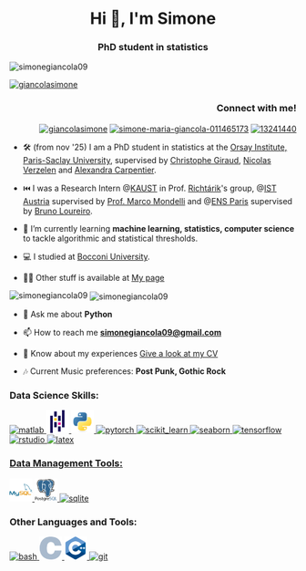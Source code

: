 <h1 align="center">Hi 👋, I'm Simone</h1>
<h3 align="center">PhD student in statistics</h3>

<p align="left"> <img src="https://komarev.com/ghpvc/?username=simonegiancola09&label=Profile%20views&color=0e75b6&style=flat" alt="simonegiancola09" /> </p>

<p align="left"> <a href="https://twitter.com/giancolasimone" target="blank"><img src="https://img.shields.io/twitter/follow/giancolasimone?logo=twitter&style=for-the-badge" alt="giancolasimone" /></a> </p>
<h3 align="right">Connect with me!</h3>
<p align="right">
<a href="https://twitter.com/giancolasimone" target="blank"><img align="center" src="https://raw.githubusercontent.com/rahuldkjain/github-profile-readme-generator/master/src/images/icons/Social/twitter.svg" alt="giancolasimone" height="30" width="40" /></a>
<a href="https://linkedin.com/in/simone-maria-giancola-011465173" target="blank"><img align="center" src="https://raw.githubusercontent.com/rahuldkjain/github-profile-readme-generator/master/src/images/icons/Social/linked-in-alt.svg" alt="simone-maria-giancola-011465173" height="30" width="40" /></a>
<a href="https://stackoverflow.com/users/13241440" target="blank"><img align="center" src="https://raw.githubusercontent.com/rahuldkjain/github-profile-readme-generator/master/src/images/icons/Social/stack-overflow.svg" alt="13241440" height="30" width="40" /></a>
</p>

- 🛠 (from nov '25) I am a PhD student in statistics at the [Orsay Institute, Paris-Saclay University](https://www.imo.universite-paris-saclay.fr/en/), supervised by [Christophe Giraud](https://www.imo.universite-paris-saclay.fr/~christophe.giraud/), [Nicolas Verzelen](https://verzelen.montpellier.inrae.fr/) and [Alexandra Carpentier](https://sites.google.com/site/alexandracarpentierresearch/).
- ⏮️ I was a Research Intern @[KAUST](https://www.kaust.edu.sa/) in Prof. [Richtárik](https://richtarik.org/)'s group, @[IST Austria](https://ista.ac.at/de/home/) supervised by [Prof. Marco Mondelli](http://marcomondelli.com/) and @[ENS Paris](https://www.ens.psl.eu/en) supervised by [Bruno Loureiro](https://brloureiro.github.io/).

- 🌱 I’m currently learning **machine learning, statistics, computer science** to tackle algorithmic and statistical thresholds.

- 💻 I studied at [Bocconi University](https://www.unibocconi.eu/wps/wcm/connect/bocconi/sitopubblico_en/navigation+tree/home/).

- 👨‍💻 Other stuff is available at [My page](https://simonegiancola09.github.io)

<p><img align="left" src="https://github-readme-stats.vercel.app/api/top-langs?username=simonegiancola09&show_icons=true&locale=en&layout=compact" alt="simonegiancola09" /></p>

<p>&nbsp;<img align="center" src="https://github-readme-stats.vercel.app/api?username=simonegiancola09&show_icons=true&locale=en" alt="simonegiancola09" /></p>

- 💬 Ask me about **Python**

- 📫 How to reach me **simonegiancola09@gmail.com**

- 📄 Know about my experiences [Give a look at my CV](https://simonegiancola09.github.io/cv/)

- 🎶 Current Music preferences: **Post Punk, Gothic Rock**

<h3 align="left">Data Science Skills:</h3>
<p align="left"><a href="https://www.mathworks.com/" target="_blank" rel="noreferrer"> <img src="https://upload.wikimedia.org/wikipedia/commons/2/21/Matlab_Logo.png" alt="matlab" width="40" height="40"/> </a><a href="https://pandas.pydata.org/" target="_blank" rel="noreferrer"> <img src="https://raw.githubusercontent.com/devicons/devicon/2ae2a900d2f041da66e950e4d48052658d850630/icons/pandas/pandas-original.svg" alt="pandas" width="40" height="40"/> </a>  <a href="https://www.python.org" target="_blank" rel="noreferrer"> <img src="https://raw.githubusercontent.com/devicons/devicon/master/icons/python/python-original.svg" alt="python" width="40" height="40"/> </a> <a href="https://pytorch.org/" target="_blank" rel="noreferrer"> <img src="https://www.vectorlogo.zone/logos/pytorch/pytorch-icon.svg" alt="pytorch" width="40" height="40"/> </a> <a href="https://scikit-learn.org/" target="_blank" rel="noreferrer"> <img src="https://upload.wikimedia.org/wikipedia/commons/0/05/Scikit_learn_logo_small.svg" alt="scikit_learn" width="40" height="40"/> </a> <a href="https://seaborn.pydata.org/" target="_blank" rel="noreferrer"> <img src="https://seaborn.pydata.org/_images/logo-mark-lightbg.svg" alt="seaborn" width="40" height="40"/> </a> <a href="https://www.tensorflow.org" target="_blank" rel="noreferrer"> <img src="https://www.vectorlogo.zone/logos/tensorflow/tensorflow-icon.svg" alt="tensorflow" width="40" height="40"/> </a>
<a href="https://www.rstudio.com/" target="_blank" rel="noreferrer"><img src="https://www.rstudio.com/wp-content/uploads/2018/10/RStudio-Logo-white.svg" alt="rstudio" width="90" heigth="90">  </a> 
<a href="https://www.latex-project.org/" target="_blank" rel="noreferrer"><img src="https://upload.wikimedia.org/wikipedia/commons/4/45/LaTeX_project_logo_bird.svg" alt="latex" width="100" height="40"> </p>
<h3 align="left">Data Management Tools:</h3>
<p align="left">  <a href="https://www.mysql.com/" target="_blank" rel="noreferrer"> <img src="https://raw.githubusercontent.com/devicons/devicon/master/icons/mysql/mysql-original-wordmark.svg" alt="mysql" width="40" height="40"/> </a> 
<a href="https://www.postgresql.org" target="_blank" rel="noreferrer"> <img src="https://raw.githubusercontent.com/devicons/devicon/master/icons/postgresql/postgresql-original-wordmark.svg" alt="postgresql" width="40" height="40"/> </a>
<a href="https://www.sqlite.org/" target="_blank" rel="noreferrer"> <img src="https://www.vectorlogo.zone/logos/sqlite/sqlite-icon.svg" alt="sqlite" width="40" height="40"/> </a> </p>
<h3 align="left">Other Languages and Tools:</h3>
<p align="left"> <a href="https://www.gnu.org/software/bash/" target="_blank" rel="noreferrer"> <img src="https://www.vectorlogo.zone/logos/gnu_bash/gnu_bash-icon.svg" alt="bash" width="40" height="40"/> </a> <a href="https://www.cprogramming.com/" target="_blank" rel="noreferrer"> <img src="https://raw.githubusercontent.com/devicons/devicon/master/icons/c/c-original.svg" alt="c" width="40" height="40"/> </a> <a href="https://www.w3schools.com/cpp/" target="_blank" rel="noreferrer"> <img src="https://raw.githubusercontent.com/devicons/devicon/master/icons/cplusplus/cplusplus-original.svg" alt="cplusplus" width="40" height="40"/> </a> <a href="https://git-scm.com/" target="_blank" rel="noreferrer"> <img src="https://www.vectorlogo.zone/logos/git-scm/git-scm-icon.svg" alt="git" width="40" height="40"/> </a>  </p>

<!--<h3 align="left">Support:</h3>
<p><a href="https://www.buymeacoffee.com/giancolasimone"> <img align="left" src="https://cdn.buymeacoffee.com/buttons/v2/default-yellow.png" height="50" width="210" alt="giancolasimone" /></a><a href="https://ko-fi.com/giancolasimone"> <img align="left" src="https://cdn.ko-fi.com/cdn/kofi3.png?v=3" height="50" width="210" alt="giancolasimone" /></a></p><br><br> -->


